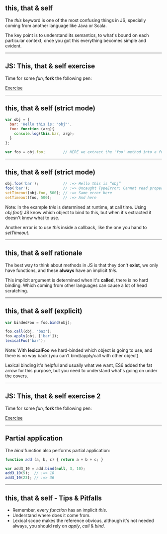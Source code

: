 ## this, that & self

The _this_ keyword is one of the most confusing things in JS, specially coming from
another language like Java or Scala.

The key point is to understand its semantics, to what's bound on each particular
context, once you got this everything becomes simple and evident.

---

## JS: This, that & self exercise

Time for some _fun_, **fork** the following pen:

[Exercise](https://codepen.io/nmoncho/pen/bYENVz)

---

## this, that & self (strict mode)

```js
var obj = {
  bar: 'Hello this is: "obj"',
  foo: function (arg){
    console.log(this.bar, arg);
  }
};

var foo = obj.foo;        // HERE we extract the 'foo' method into a function.
```

---

## this, that & self (strict mode)

```js
obj.foo('bar');           // :=> Hello this is “obj”
foo('bar');               // :=> Uncaught TypeError: Cannot read property 'bar' of undefined
setTimeout(obj.foo, 500); // :=> Same error here
setTimeout(foo, 500);     // :=> And here
```

Note:
In the example _this_ is determined at runtime, at call time. Using _obj.foo()_ JS
know which object to bind to this, but when it's extracted it doesn't know what to use.

Another error is to use _this_ inside a callback, like the one you hand to _setTimeout_.

---

## this, that & self rationale

The best way to think about methods in JS is that they don't **exist**, we only have
functions, and these **always** have an implicit _this_.

This implicit argument is determined when it's **called**, there is no hard binding.
Which coming from other languages can cause a lot of head scratching.

---

## this, that & self (explicit)

```js
var bindedFoo = foo.bind(obj);

foo.call(obj, 'baz');
foo.apply(obj, ['bar']);
lexicalFoo('bar');
```

Note:
With **lexicalFoo** we hard-binded which object is going to use, and there is
no way back (you can't bind/apply/call with other object).

Lexical binding it's helpful and usually what we want, ES6 added the fat arrow
for this purpose, but you need to understand what's going on under the covers.

---

## JS: This, that & self exercise 2

Time for some _fun_, **fork** the following pen:

[Exercise](http://codepen.io/nmoncho/pen/wJyyZv)

---

## Partial application

The _bind_ function also performs partial application:

```js
function add (a, b, c) { return a + b + c; }

var add3_10 = add.bind(null, 3, 10);
add3_10(5);  // :=> 18
add3_10(23); // :=> 36
```

---

## this, that & self - Tips & Pitfalls

- Remember, every _function_ has an implicit _this_.
- Understand where does it come from.
- Lexical scope makes the reference obvious, although it's not needed always, you
should rely on _apply_, _call_ & _bind_.
